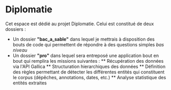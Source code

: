 # Diplomatie

Cet espace est dédié au projet Diplomatie. Celui est constitué de deux dossiers :
* Un dossier **"bac_a_sable"** dans lequel je mettrais à disposition des bouts de code qui permettent de répondre à des questions simples _bas niveau_
* Un dossier **"pro"** dans lequel sera entreposé une application bout en bout qui remplira les missions suivantes : 
** Récupération des données via l'API Gallica
** Structuration hierarchiques des données
** Définition des règles permettant de détecter les différentes entités qui constituent le corpus (dépêches, annotations, dates, etc.)
** Analyse statistique des entités extraites
